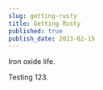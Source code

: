 ```yaml
---
slug: getting-rusty
title: Getting Rusty
published: true
publish_date: 2023-02-15
---
```


Iron oxide life.

Testing 123.